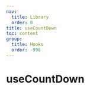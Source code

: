 ```yaml
---
nav:
  title: Library
  order: 0
title: useCountDown
toc: content
group:
  title: Hooks
  order: -998
---
```


# useCountDown

<code src="./usage/demo1.tsx"></code>
